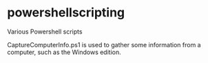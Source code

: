 # powershellscripting
Various Powershell scripts

CaptureComputerInfo.ps1 is used to gather some information from a computer, such as the Windows edition.
